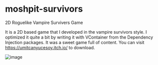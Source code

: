 # moshpit-survivors
2D Roguelike Vampire Survivers Game


It is a 2D based game that I developed in the vampire survivors style. I optimized it quite a bit by writing it with VContainer from the Dependency Injection packages. It was a sweet game full of content. You can visit https://umitcanyucesoy.itch.io/ to download.

![image](https://github.com/user-attachments/assets/82588a8d-acc6-4e56-9457-c1c081ca73dc)
